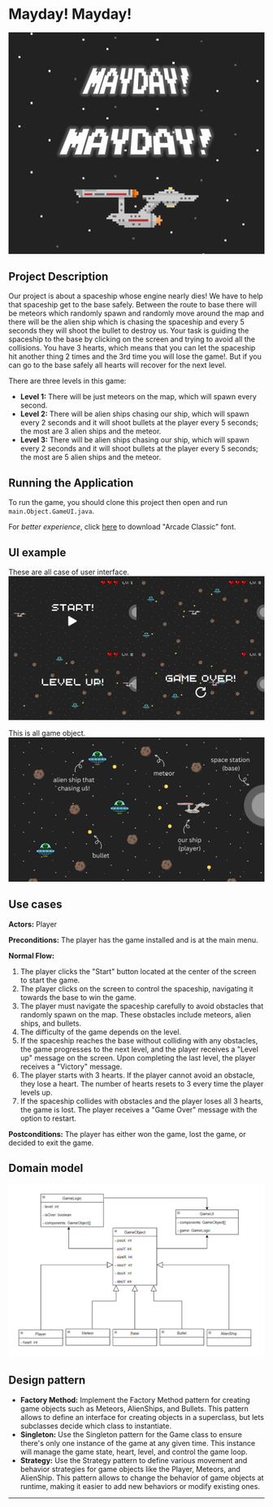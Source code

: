 # **Mayday! Mayday!**
![logo](assets/logo.png)

## **Project Description**
Our project is about a spaceship whose engine nearly dies! We have to help that spaceship get to the base safely. Between the route to base there will be meteors which randomly spawn and randomly move around the map and there will be the alien ship which is chasing the spaceship and every 5 seconds they will shoot the bullet to destroy us. Your task is guiding the spaceship to the base by clicking on the screen and trying to avoid all the collisions. You have 3 hearts, which means that you can let the spaceship hit another thing 2 times and the 3rd time you will lose the game!. But if you can go to the base safely all hearts will recover for the next level.

There are three levels in this game:
- **Level 1:** There will be just meteors on the map, which will spawn every second.
- **Level 2:** There will be alien ships chasing our ship, which will spawn every 2 seconds and it will shoot bullets at the player every 5 seconds; the most are 3 alien ships and the meteor.
- **Level 3:** There will be alien ships chasing our ship, which will spawn every 2 seconds and it will shoot bullets at the player every 5 seconds; the most are 5 alien ships and the meteor.

## **Running the Application**
To run the game, you should clone this project then open and run `main.Object.GameUI.java`.

For *better experience*, click [here](https://github.com/thanidacwn/Mayday-Mayday/raw/master/assets/ARCADECLASSIC.TTF) to download "Arcade Classic" font.

## **UI example**

These are all case of user interface.
![all case ui](assets/all_case.png)

This is all game object.
![point on game object](assets/point_element.png)

## **Use cases**

**Actors:** Player

**Preconditions:** The player has the game installed and is at the main menu.

**Normal Flow:**

1. The player clicks the "Start" button located at the center of the screen to start the game.
2. The player clicks on the screen to control the spaceship, navigating it towards the base to win the game.
3. The player must navigate the spaceship carefully to avoid obstacles that randomly spawn on the map. These obstacles include meteors, alien ships, and bullets.
4. The difficulty of the game depends on the level.
5. If the spaceship reaches the base without colliding with any obstacles, the game progresses to the next level, and the player receives a "Level up" message on the screen. Upon completing the last level, the player receives a "Victory" message.
6. The player starts with 3 hearts. If the player cannot avoid an obstacle, they lose a heart. The number of hearts resets to 3 every time the player levels up.
7. If the spaceship collides with obstacles and the player loses all 3 hearts, the game is lost. The player receives a "Game Over" message with the option to restart.

**Postconditions:**
The player has either won the game, lost the game, or decided to exit the game.

## **Domain model**
![domain model](assets/domain_model.png)

## **Design pattern**
- **Factory Method:** Implement the Factory Method pattern for creating game objects such as Meteors, AlienShips, and Bullets. This pattern allows to define an interface for creating objects in a superclass, but lets subclasses decide which class to instantiate.
- **Singleton:** Use the Singleton pattern for the Game class to ensure there's only one instance of the game at any given time. This instance will manage the game state, heart, level, and control the game loop.
- **Strategy:** Use the Strategy pattern to define various movement and behavior strategies for game objects like the Player, Meteors, and AlienShip. This pattern allows to change the behavior of game objects at runtime, making it easier to add new behaviors or modify existing ones.


---
